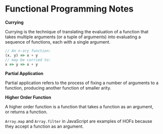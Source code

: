# Functional Programming Notes


**Currying**

Currying is the technique of translating the evaluation of a function that
takes multiple arguments (or a tuple of arguments) into evaluating a sequence
of functions, each with a single argument.

```js
// An n-ary function:
(x, y) => x + y
// may be curried to:
x => y => x + y
```

**Partial Application**

Partial application refers to the process of fixing a number of arguments to a
function, producing another function of smaller arity.

**Higher Order Function**

A higher order function is a function that takes a function as an argument, or
returns a function.

`Array.map` and `Array.filter` in JavaScript are examples of HOFs because they
accept a function as an argument.
